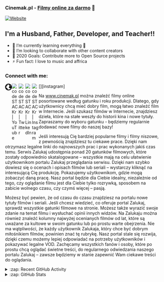 ### Cinemak.pl - [Filmy online za darmo][website] 👋

[![Website](https://img.shields.io/website?label=https://cinemak.pl/)](https://cinemak.pl/)

## I'm a Husband, Father, Developer, and Teacher!!

- 🌱 I’m currently learning everything 🤣
- 👯 I’m looking to collaborate with other content creators
- 🥅 2020 Goals: Contribute more to Open Source projects
- ⚡ Fun fact: I love to music and affrica


### Connect with me:

[<img align="left" alt="codeSTACKr.com" width="22px" src="https://raw.githubusercontent.com/iconic/open-iconic/master/svg/globe.svg" />][website]
[<img align="left" alt="codeSTACKr | YouTube" width="22px" src="https://cdn.jsdelivr.net/npm/simple-icons@v3/icons/youtube.svg" />][youtube]
[<img align="left" alt="codeSTACKr | Twitter" width="22px" src="https://cdn.jsdelivr.net/npm/simple-icons@v3/icons/twitter.svg" />][twitter]
[<img align="left" alt="codeSTACKr | LinkedIn" width="22px" src="https://cdn.jsdelivr.net/npm/simple-icons@v3/icons/linkedin.svg" />][linkedin]
[<img align="left" alt="codeSTACKr | Instagram" width="22px" src="https://cdn.jsdelivr.net/npm/simple-icons@v3/icons/instagram.svg" />][instagram]

Na www.cinemak.pl można znaleźć filmy online posortowane według gatunku i roku produkcji. Dlatego, gdy użytkownicy chcą mieć dobry film, mogą łatwo znaleźć film w Internecie. Jeśli szukasz filmów w Internecie, znajdziesz dzieła, które na stałe weszły do ​​historii kina i nowe tytuły. Zapraszamy do wyboru gatunku - będziemy regularnie dodawać nowe filmy do naszej bazy!

 
Jeśli interesują Cię bardziej popularne filmy i filmy niszowe, z pewnością znajdziesz tu ciekawe prace. Dzięki nam otrzymasz legalne linki do najnowszych prac i prac wykonanych jakiś czas temu. Serwis Zalukaj udostępnia ponad 20 gatunków filmowych, które zostały odpowiednio skatalogowane – wszystkie mają na celu ułatwienie użytkownikom portalu Zalukaj przeglądania serwisu. Dzięki nam szybko dowiesz się o ocenach i opisach filmów lub seriali – wystarczy kliknąć na interesującą Cię produkcję. Pokazujemy użytkownikom, gdzie mogą zobaczyć daną pracę. Nasz portal będzie dla Ciebie idealny, niezależnie od tego, czy oglądanie filmu jest dla Ciebie tylko rozrywką, sposobem na zabicie wolnego czasu, czy czymś więcej – pasją.

 
Możesz być pewien, że od czasu do czasu znajdziesz na portalu nowe tytuły filmów i seriali. Jeśli chcesz wiedzieć, co oferuje portal Zalukaj, sprawdź wszystkie gatunki filmowe na stronie. Możesz także wyrazić swoje zdanie na temat filmu i wysłuchać opinii innych widzów. Na Zalukaju można również znaleźć kolumny najwyżej ocenianych filmów od lat, które są uważane za kultowe w swoim gatunku lub po prostu warte obejrzenia. Nie ma wątpliwości, że każdy użytkownik Zalukaja, który chce być dobrym miłośnikiem filmów, powinien znać tę rubrykę. Nasz portal stale się rozwija, dzięki czemu możemy lepiej odpowiadać na potrzeby użytkowników i pokazywać legalne VOD. Zachęcamy wszystkich fanów i osoby, które po prostu chcą oglądać świetne treści, do regularnego odwiedzania naszego portalu Zalukaj – zawsze będziemy w stanie zapewnić Wam ciekawe treści do oglądania.
<details>
  <summary>:zap: Recent GitHub Activity</summary>
  

</details>

<details>
  <summary>:zap: GitHub Stats</summary>


</details>

[website]: https://cinemak.pl/
[twitter]: https://twitter.com/cinemak_pl
[youtube]: https://www.youtube.com/watch?v=ZB2qjidd060
[linkedin]: https://www.linkedin.com/in/cinemak-filmy-online-307621223/

